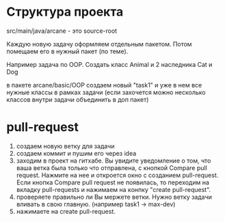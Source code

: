 # Структура проекта

src/main/java/arcane - это source-root

Каждую новую задачу оформляем отдельным пакетом. Потом помещаем его в нужный пакет (по теме).

Например задача по OOP.
Создать класс Animal и 2 наследника Cat и Dog

в пакете arcane/basic/OOP создаем новый "task1" и уже в нем все нужные классы в рамках задачи (если захочется можно несколько классов внутри задачи объединить в доп пакет)

# pull-request

1. создаем новую ветку для задачи
2. создаем коммит и пушим его через idea
3. заходим в проект на гитхабе. Вы увидите уведомление о том, что ваша ветка была только что отправлена, с кнопкой Compare  pull request. Нажмите на нее и откроется окно с созданием pull-request. Если кнопка Compare  pull request не появилась, то переходим на вкладку pull-requests и нажимаем на конпку "create pull-request".
4. проверяете правильно ли Вы мержете ветки. Нужно ветку задачи вливать в свою главную. (например task1 -> max-dev)
5. нажимаете на create pull-request.